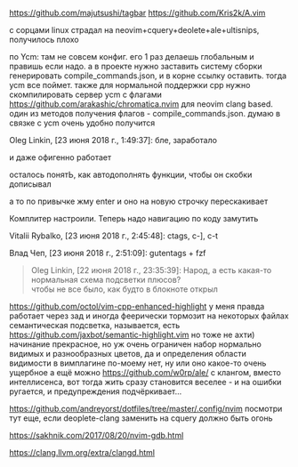 https://github.com/majutsushi/tagbar
https://github.com/Kris2k/A.vim

с сорцами linux страдал на neovim+cquery+deolete+ale+ultisnips, получилось плохо

по Ycm: там не совсем конфиг. его 1 раз делаешь глобальным и правишь если надо. а в проекте нужно заставить систему сборки генерировать compile_commands.json, и в корне ссылку оставить. тогда ycm все поймет. также для нормальной поддержки cpp нужно скомпилировать сервер ycm с флагами
https://github.com/arakashic/chromatica.nvim
для neovim clang based. один из методов получения флагов - compile_commands.json. думаю в связке с ycm очень удобно получится

Oleg Linkin, [23 июня 2018 г., 1:49:37]:
бле, заработало

и даже офигенно работает

осталось понятЬ, как автодополнять функции, чтобы он скобки дописывал

а то по привычке жму enter и оно на новую строчку перескакивает

Комплитер настроили. Теперь надо навигацию по коду замутить

Vitalii Rybalko, [23 июня 2018 г., 2:45:48]:
ctags, c-], c-t

Влад Чеп, [23 июня 2018 г., 2:51:09]:
gutentags + fzf

>Oleg Linkin, [22 июня 2018 г., 23:35:39]:
Народ, а есть какая-то нормальная схема подсветки плюсов?  
чтобы не все было, как будто в блокноте открыл

https://github.com/octol/vim-cpp-enhanced-highlight
у меня правда работает через зад и иногда феерически тормозит на некоторых файлах
семантическая подсветка, называется, есть https://github.com/jaxbot/semantic-highlight.vim но тоже не ахти)
начинание прекрасное, но уж очень ограничен набор нормально видимых и разнообразных цветов, да и определения области видимости в вимплагине по-моему нет, ну или оно какое-то очень ущербное
а ещё можно https://github.com/w0rp/ale/ с клангом, вместо интеллисенса, вот тогда жить сразу становится веселее - и на ошибки ругается, и предупреждения подчёркивает...


https://github.com/andreyorst/dotfiles/tree/master/.config/nvim
посмотри тут еще, если deoplete-clang заменить на cquery должно быть огонь


https://sakhnik.com/2017/08/20/nvim-gdb.html


https://clang.llvm.org/extra/clangd.html
